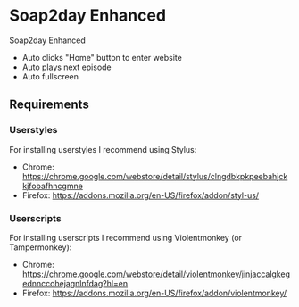 # Soap2day Enhanced

Soap2day Enhanced

- Auto clicks "Home" button to enter website
- Auto plays next episode
- Auto fullscreen

## Requirements

### Userstyles

For installing userstyles I recommend using Stylus:

- Chrome: https://chrome.google.com/webstore/detail/stylus/clngdbkpkpeebahjckkjfobafhncgmne
- Firefox: https://addons.mozilla.org/en-US/firefox/addon/styl-us/

### Userscripts

For installing userscripts I recommend using Violentmonkey (or Tampermonkey):

- Chrome: https://chrome.google.com/webstore/detail/violentmonkey/jinjaccalgkegednnccohejagnlnfdag?hl=en
- Firefox: https://addons.mozilla.org/en-US/firefox/addon/violentmonkey/
